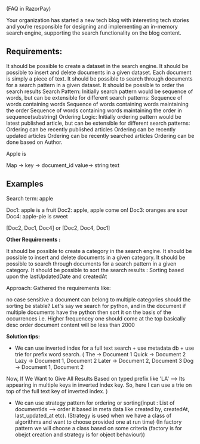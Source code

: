 (FAQ in RazorPay)

Your organization has started a new tech blog with interesting tech stories and you’re responsible for designing and implementing
an in-memory search engine, supporting the search functionality on the blog content.

Requirements:
-----
It should be possible to create a dataset in the search engine. 
It should be possible to insert and delete documents in a given dataset. Each document is simply a piece of text.
It should be possible to search through documents for a search pattern in a given dataset. 
It should be possible to order the search results
Search Pattern: Initially search pattern would be sequence of words, but can be extensible for different search patterns:
  Sequence of words containing words
  Sequence of words containing words maintaining the order
  Sequence of words containing words maintaining the order in sequence(substring)
Ordering Logic: Initially ordering pattern would be latest published article, but can be extensible for different search patterns:
  Ordering can be recently published articles
  Ordering can be recently updated articles
  Ordering can be recently searched articles
  Ordering can be done based on Author.


Apple is 

Map -> key -> document_id
	value-> string text

Examples
--------------
Search term: apple 

Doc1: apple is a fruit 
Doc2: apple, apple come on!
Doc3: oranges are sour
Doc4: apple-pie is sweet

[Doc2, Doc1, Doc4] or [Doc2, Doc4, Doc1]


**Other Requirements :**

It should be possible to create a category in the search engine.
It should be possible to insert and delete documents in a given category.
It should be possible to search through documents for a search pattern in a given category.
It should be possible to sort the search results : Sorting based upon the lastUpdatedDate and createdAt

Approach: Gathered the requirements like:

no case sensitive
a document can belong to multiple categories
should the sorting be stable?
Let's say we search for python, and in the document if multiple documents have the python
then sort it on the basis of the occurrences i.e. Higher frequencey one should come at the top basically desc order
document content will be less than 2000



**Solution tips:**

- We can use inverted index for a full text search + use metadata db + use trie for prefix word search. 
(
The    -> Document 1
Quick  -> Document 2
Lazy   -> Document 1, Document 2
Later  -> Document 2, Document 3
Dog    -> Document 1, Document 2

Now, If We Want to Give All Results Based on typed prefix like 'LA' --> Its appearing in multiple keys in inverted index key. So, here 
I can use a trie on top of the full text key of inverted index.
)

- We can use strategy pattern for ordering or sorting(input : List of documentIds --> order it based in meta data like created by, createdAt,
last_updated_at etc). (Strategy is used when we have a class of algorithms and want to choose provided one at run time) (In factory pattern
we will choose a class based on some criteria (factory is for obejct creation and strategy is for object behaviour))
